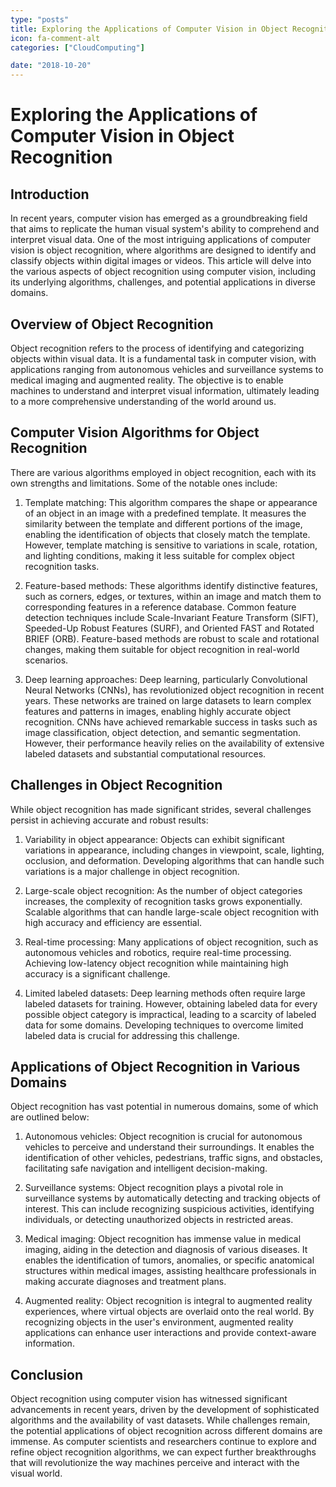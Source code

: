 ```yaml
---
type: "posts"
title: Exploring the Applications of Computer Vision in Object Recognition
icon: fa-comment-alt
categories: ["CloudComputing"]

date: "2018-10-20"
---
```




# Exploring the Applications of Computer Vision in Object Recognition

## Introduction
In recent years, computer vision has emerged as a groundbreaking field that aims to replicate the human visual system's ability to comprehend and interpret visual data. One of the most intriguing applications of computer vision is object recognition, where algorithms are designed to identify and classify objects within digital images or videos. This article will delve into the various aspects of object recognition using computer vision, including its underlying algorithms, challenges, and potential applications in diverse domains.

## Overview of Object Recognition
Object recognition refers to the process of identifying and categorizing objects within visual data. It is a fundamental task in computer vision, with applications ranging from autonomous vehicles and surveillance systems to medical imaging and augmented reality. The objective is to enable machines to understand and interpret visual information, ultimately leading to a more comprehensive understanding of the world around us.

## Computer Vision Algorithms for Object Recognition
There are various algorithms employed in object recognition, each with its own strengths and limitations. Some of the notable ones include:

1. Template matching: This algorithm compares the shape or appearance of an object in an image with a predefined template. It measures the similarity between the template and different portions of the image, enabling the identification of objects that closely match the template. However, template matching is sensitive to variations in scale, rotation, and lighting conditions, making it less suitable for complex object recognition tasks.

2. Feature-based methods: These algorithms identify distinctive features, such as corners, edges, or textures, within an image and match them to corresponding features in a reference database. Common feature detection techniques include Scale-Invariant Feature Transform (SIFT), Speeded-Up Robust Features (SURF), and Oriented FAST and Rotated BRIEF (ORB). Feature-based methods are robust to scale and rotational changes, making them suitable for object recognition in real-world scenarios.

3. Deep learning approaches: Deep learning, particularly Convolutional Neural Networks (CNNs), has revolutionized object recognition in recent years. These networks are trained on large datasets to learn complex features and patterns in images, enabling highly accurate object recognition. CNNs have achieved remarkable success in tasks such as image classification, object detection, and semantic segmentation. However, their performance heavily relies on the availability of extensive labeled datasets and substantial computational resources.

## Challenges in Object Recognition
While object recognition has made significant strides, several challenges persist in achieving accurate and robust results:

1. Variability in object appearance: Objects can exhibit significant variations in appearance, including changes in viewpoint, scale, lighting, occlusion, and deformation. Developing algorithms that can handle such variations is a major challenge in object recognition.

2. Large-scale object recognition: As the number of object categories increases, the complexity of recognition tasks grows exponentially. Scalable algorithms that can handle large-scale object recognition with high accuracy and efficiency are essential.

3. Real-time processing: Many applications of object recognition, such as autonomous vehicles and robotics, require real-time processing. Achieving low-latency object recognition while maintaining high accuracy is a significant challenge.

4. Limited labeled datasets: Deep learning methods often require large labeled datasets for training. However, obtaining labeled data for every possible object category is impractical, leading to a scarcity of labeled data for some domains. Developing techniques to overcome limited labeled data is crucial for addressing this challenge.

## Applications of Object Recognition in Various Domains
Object recognition has vast potential in numerous domains, some of which are outlined below:

1. Autonomous vehicles: Object recognition is crucial for autonomous vehicles to perceive and understand their surroundings. It enables the identification of other vehicles, pedestrians, traffic signs, and obstacles, facilitating safe navigation and intelligent decision-making.

2. Surveillance systems: Object recognition plays a pivotal role in surveillance systems by automatically detecting and tracking objects of interest. This can include recognizing suspicious activities, identifying individuals, or detecting unauthorized objects in restricted areas.

3. Medical imaging: Object recognition has immense value in medical imaging, aiding in the detection and diagnosis of various diseases. It enables the identification of tumors, anomalies, or specific anatomical structures within medical images, assisting healthcare professionals in making accurate diagnoses and treatment plans.

4. Augmented reality: Object recognition is integral to augmented reality experiences, where virtual objects are overlaid onto the real world. By recognizing objects in the user's environment, augmented reality applications can enhance user interactions and provide context-aware information.

## Conclusion
Object recognition using computer vision has witnessed significant advancements in recent years, driven by the development of sophisticated algorithms and the availability of vast datasets. While challenges remain, the potential applications of object recognition across different domains are immense. As computer scientists and researchers continue to explore and refine object recognition algorithms, we can expect further breakthroughs that will revolutionize the way machines perceive and interact with the visual world.